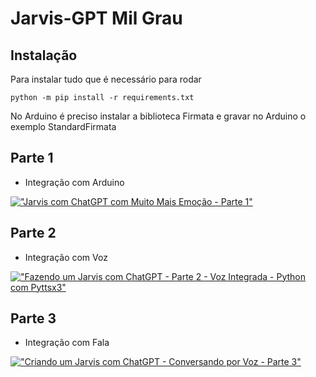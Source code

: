 # Jarvis-GPT Mil Grau

## Instalação

Para instalar tudo que é necessário para rodar
```
python -m pip install -r requirements.txt
```

No Arduino é preciso instalar a biblioteca Firmata e gravar no Arduino o exemplo StandardFirmata

## Parte 1
- Integração com Arduino

[!["Jarvis com ChatGPT com Muito Mais Emoção - Parte 1"](https://img.youtube.com/vi/3JGGeMssLyM/0.jpg)](https://www.youtube.com/watch?v=3JGGeMssLyM)

## Parte 2
- Integração com Voz

[!["Fazendo um Jarvis com ChatGPT - Parte 2 - Voz Integrada - Python com Pyttsx3"](https://img.youtube.com/vi/q0z5r1Syq5A/0.jpg)](https://www.youtube.com/watch?v=q0z5r1Syq5A)

## Parte 3
- Integração com Fala

[!["Criando um Jarvis com ChatGPT - Conversando por Voz - Parte 3"](https://img.youtube.com/vi/LEtXMSwRUdI/0.jpg)](https://www.youtube.com/watch?v=LEtXMSwRUdI)
